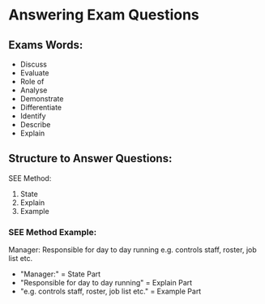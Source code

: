 # Answering Exam Questions

## Exams Words:

- Discuss
- Evaluate
- Role of
- Analyse
- Demonstrate
- Differentiate
- Identify
- Describe
- Explain

## Structure to Answer Questions:

SEE Method:

1. State
2. Explain
3. Example

### SEE Method Example:

Manager: Responsible for day to day running e.g. controls staff, roster, job list etc.

- "Manager:" = State Part
- "Responsible for day to day running" = Explain Part
- "e.g. controls staff, roster, job list etc." = Example Part
